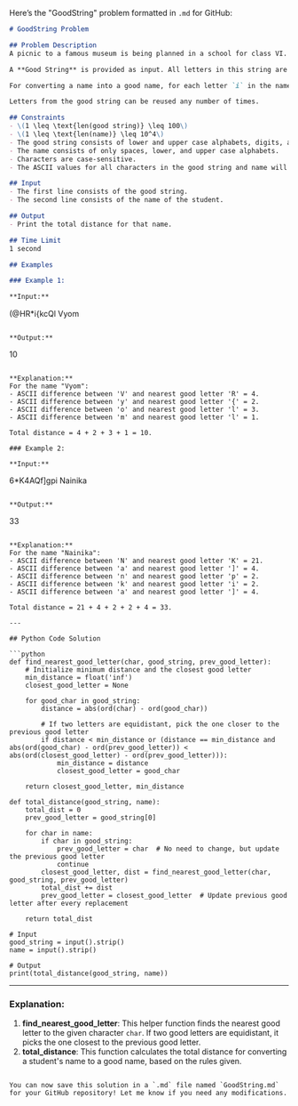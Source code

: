 Here’s the "GoodString" problem formatted in `.md` for GitHub:

```md
# GoodString Problem

## Problem Description
A picnic to a famous museum is being planned in a school for class VI. When they reached the spot, the students started quarreling among themselves in the queue. So the teacher came up with an idea of a "good string."

A **Good String** is provided as input. All letters in this string are good letters. The teacher asked all the students to convert their names into good names using the good string. While converting, they calculate the **distance**, and based on that, the teacher will arrange the students in a queue.

For converting a name into a good name, for each letter `i` in the name, select the nearest letter from the good string. The **distance** is calculated as the difference between the ASCII values of `i` and the selected good letter. If there are two letters equidistant from `i`, select the letter closest to the **previously used** good letter. If `i` is already present in the good string, no need to change it. Initially, the previous good letter is the first letter of the good string. Calculate the total distance for the given name.

Letters from the good string can be reused any number of times.

## Constraints
- \(1 \leq \text{len(good string)} \leq 100\)
- \(1 \leq \text{len(name)} \leq 10^4\)
- The good string consists of lower and upper case alphabets, digits, and symbols.
- The name consists of only spaces, lower, and upper case alphabets.
- Characters are case-sensitive.
- The ASCII values for all characters in the good string and name will be between 32 and 126 (both inclusive).

## Input
- The first line consists of the good string.
- The second line consists of the name of the student.

## Output
- Print the total distance for that name.

## Time Limit
1 second

## Examples

### Example 1:

**Input:**
```
(@HR*i{kcQl
Vyom
```

**Output:**
```
10
```

**Explanation:**
For the name "Vyom":
- ASCII difference between 'V' and nearest good letter 'R' = 4.
- ASCII difference between 'y' and nearest good letter '{' = 2.
- ASCII difference between 'o' and nearest good letter 'l' = 3.
- ASCII difference between 'm' and nearest good letter 'l' = 1.

Total distance = 4 + 2 + 3 + 1 = 10.

### Example 2:

**Input:**
```
6*K4AQf]gpi
Nainika
```

**Output:**
```
33
```

**Explanation:**
For the name "Nainika":
- ASCII difference between 'N' and nearest good letter 'K' = 21.
- ASCII difference between 'a' and nearest good letter ']' = 4.
- ASCII difference between 'n' and nearest good letter 'p' = 2.
- ASCII difference between 'k' and nearest good letter 'i' = 2.
- ASCII difference between 'a' and nearest good letter ']' = 4.

Total distance = 21 + 4 + 2 + 2 + 4 = 33.

---

## Python Code Solution

```python
def find_nearest_good_letter(char, good_string, prev_good_letter):
    # Initialize minimum distance and the closest good letter
    min_distance = float('inf')
    closest_good_letter = None
    
    for good_char in good_string:
        distance = abs(ord(char) - ord(good_char))
        
        # If two letters are equidistant, pick the one closer to the previous good letter
        if distance < min_distance or (distance == min_distance and abs(ord(good_char) - ord(prev_good_letter)) < abs(ord(closest_good_letter) - ord(prev_good_letter))):
            min_distance = distance
            closest_good_letter = good_char
            
    return closest_good_letter, min_distance

def total_distance(good_string, name):
    total_dist = 0
    prev_good_letter = good_string[0]
    
    for char in name:
        if char in good_string:
            prev_good_letter = char  # No need to change, but update the previous good letter
            continue
        closest_good_letter, dist = find_nearest_good_letter(char, good_string, prev_good_letter)
        total_dist += dist
        prev_good_letter = closest_good_letter  # Update previous good letter after every replacement
    
    return total_dist

# Input
good_string = input().strip()
name = input().strip()

# Output
print(total_distance(good_string, name))
```

---

### Explanation:
1. **find_nearest_good_letter**: This helper function finds the nearest good letter to the given character `char`. If two good letters are equidistant, it picks the one closest to the previous good letter.
2. **total_distance**: This function calculates the total distance for converting a student's name to a good name, based on the rules given.
```

You can now save this solution in a `.md` file named `GoodString.md` for your GitHub repository! Let me know if you need any modifications.
